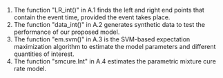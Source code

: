 1. The function "LR_int()" in A.1 finds the left and right end points that contain the event time, provided the event takes place. 
2. The function "data_int()" in A.2 generates synthetic data to test the performance of our proposed model.
3. The function "em.svm()" in A.3 is the SVM-based expectation maximization algorithm to estimate the model parameters and different quantities of interest.
4. The function "smcure.Int" in A.4 estimates the parametric mixture cure rate model.
